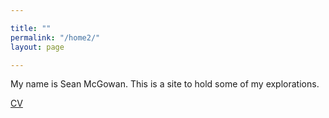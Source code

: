 ```yaml
---

title: ""
permalink: "/home2/"
layout: page

---
```



My name is Sean McGowan. This is a site to hold some of my explorations.

[CV](https://docs.google.com/document/d/e/2PACX-1vRzmfraOOJNuwOLd0EF_jsNsxrrYxd-806j-Zwe68CaRfDteoz0pFXQCRz2tb8lIzJ76cxld_dwgGZY/pub)
